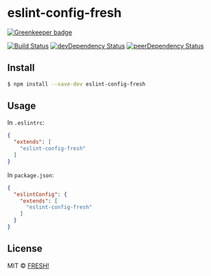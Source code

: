 # eslint-config-fresh

[![Greenkeeper badge](https://badges.greenkeeper.io/openfresh/eslint-config-fresh.svg)](https://greenkeeper.io/)

[![Build Status](https://travis-ci.org/openfresh/eslint-config-fresh.svg?branch=master)](https://travis-ci.org/openfresh/eslint-config-fresh)
[![devDependency Status](https://david-dm.org/openfresh/eslint-config-fresh/dev-status.svg)](https://david-dm.org/openfresh/eslint-config-fresh?type=dev)
[![peerDependency Status](https://david-dm.org/openfresh/eslint-config-fresh/peer-status.svg)](https://david-dm.org/openfresh/eslint-config-fresh?type=peer)

## Install

```bash
$ npm install --save-dev eslint-config-fresh
```

## Usage

In `.eslintrc`:

```json
{
  "extends": [
    "eslint-config-fresh"
  ]
}
```

In `package.json`:

```json
{
  "eslintConfig": {
    "extends": [
      "eslint-config-fresh"
    ]
  }
}
```

## License

MIT © [FRESH!](https://github.com/openfresh)
